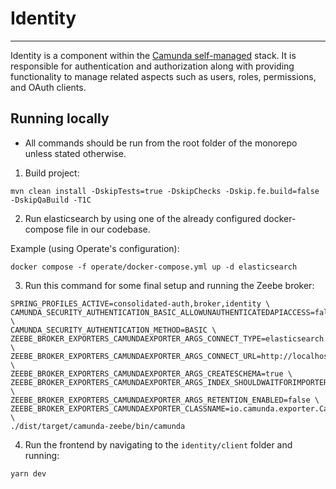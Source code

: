 # Identity

---

Identity is a component within the [Camunda self-managed](https://docs.camunda.io/docs/self-managed/about-self-managed/)
stack. It is responsible for authentication and authorization along with providing functionality to manage related aspects
such as users, roles, permissions, and OAuth clients.

## Running locally

- All commands should be run from the root folder of the monorepo unless stated otherwise.

1. Build project:

```
mvn clean install -DskipTests=true -DskipChecks -Dskip.fe.build=false -DskipQaBuild -T1C
```

2. Run elasticsearch by using one of the already configured docker-compose file in our codebase.

Example (using Operate's configuration):

```
docker compose -f operate/docker-compose.yml up -d elasticsearch
```

3. Run this command for some final setup and running the Zeebe broker:

```
SPRING_PROFILES_ACTIVE=consolidated-auth,broker,identity \
CAMUNDA_SECURITY_AUTHENTICATION_BASIC_ALLOWUNAUTHENTICATEDAPIACCESS=false \
CAMUNDA_SECURITY_AUTHENTICATION_METHOD=BASIC \
ZEEBE_BROKER_EXPORTERS_CAMUNDAEXPORTER_ARGS_CONNECT_TYPE=elasticsearch \
ZEEBE_BROKER_EXPORTERS_CAMUNDAEXPORTER_ARGS_CONNECT_URL=http://localhost:9200 \
ZEEBE_BROKER_EXPORTERS_CAMUNDAEXPORTER_ARGS_CREATESCHEMA=true \
ZEEBE_BROKER_EXPORTERS_CAMUNDAEXPORTER_ARGS_INDEX_SHOULDWAITFORIMPORTERS=false \
ZEEBE_BROKER_EXPORTERS_CAMUNDAEXPORTER_ARGS_RETENTION_ENABLED=false \
ZEEBE_BROKER_EXPORTERS_CAMUNDAEXPORTER_CLASSNAME=io.camunda.exporter.CamundaExporter \
./dist/target/camunda-zeebe/bin/camunda
```

4. Run the frontend by navigating to the `identity/client` folder and running:

```shell
yarn dev
```

